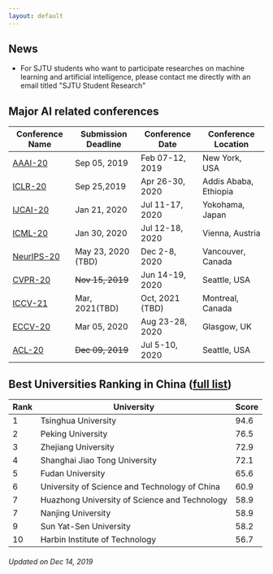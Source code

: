 ```yaml
---
layout: default
---
```

## News
*  For SJTU students who want to participate researches on machine learning and artificial intelligence, please contact me directly with an email titled "SJTU Student Research"

## Major AI related conferences

Conference Name  | Submission Deadline | Conference Date |Conference Location 
----------------- | -------------| -------------|-------------
[AAAI-20](https://aaai.org/Conferences/AAAI-20/)| Sep 05, 2019| Feb 07-12, 2019| New York, USA
[ICLR-20](https://iclr.cc/) | Sep 25,2019| Apr 26-30, 2020|Addis Ababa, Ethiopia
[IJCAI-20](http://www.ijcai20.org) | Jan 21, 2020|Jul 11-17, 2020|Yokohama, Japan
[ICML-20](https://icml.cc/Conferences/2020)| Jan 30, 2020| Jul 12-18, 2020|Vienna, Austria
[NeurIPS-20](https://nips.cc/Conferences/2020)| May 23, 2020 (TBD)| Dec 2-8, 2020|Vancouver, Canada
[CVPR-20](http://cvpr2020.thecvf.com/) | ~~Nov 15, 2019~~|Jun 14-19, 2020|Seattle, USA
[ICCV-21](https://www.thecvf.com/?page_id=100)|Mar, 2021(TBD)|Oct, 2021 (TBD)|Montreal, Canada
[ECCV-20](https://eccv2020.eu/)|Mar 05, 2020|Aug 23-28, 2020|Glasgow, UK
[ACL-20](https://acl2020.org/)|~~Dec 09, 2019~~|Jul 5-10, 2020|Seattle, USA

## Best Universities Ranking in China ([full list](http://www.shanghairanking.com/Chinese_Universities_Rankings/Overall-Ranking-2019.html))

Rank | University | Score
----- | ------------ | ---------
1	|Tsinghua University |	94.6
2	|Peking University	|76.5
3	|Zhejiang University	|72.9
4	|Shanghai Jiao Tong University|	72.1
5	|Fudan University	|65.6
6	|University of Science and Technology of China|	60.9
7	|Huazhong University of Science and Technology|	58.9
7	|Nanjing University	|58.9
9	|Sun Yat-Sen University	|58.2
10	|Harbin Institute of Technology	|56.7 



###### Updated on Dec 14, 2019 

